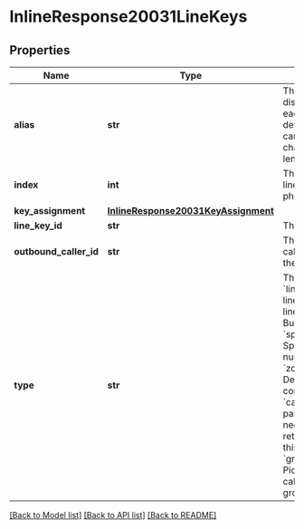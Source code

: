 # InlineResponse20031LineKeys

## Properties
Name | Type | Description | Notes
------------ | ------------- | ------------- | -------------
**alias** | **str** | The user-defined display name for each line key of the device. The alias can be up to 32 characters in length. | [optional] 
**index** | **int** | The order of the line key on the phone. | [optional] 
**key_assignment** | [**InlineResponse20031KeyAssignment**](InlineResponse20031KeyAssignment.md) |  | [optional] 
**line_key_id** | **str** | The line key ID. | [optional] 
**outbound_caller_id** | **str** | The outbound caller number for the line. | [optional] 
**type** | **str** | The line key type.   &#x60;line&#x60;: Line/Shared line access/ Shared line group.  &#x60;blf&#x60;: Busy lamp field.  &#x60;speed_dial&#x60;: Speed-dial a phone number.  &#x60;zoom_meeting&#x60;: Desk phone companion mode.  &#x60;call_park&#x60;: Call park. Users don&#x27;t need to dial the retrieval codes with this setting.  &#x60;group_call_pickup&#x60;: Pick up inbound calls for call pickup groups. | [optional] 

[[Back to Model list]](../README.md#documentation-for-models) [[Back to API list]](../README.md#documentation-for-api-endpoints) [[Back to README]](../README.md)

